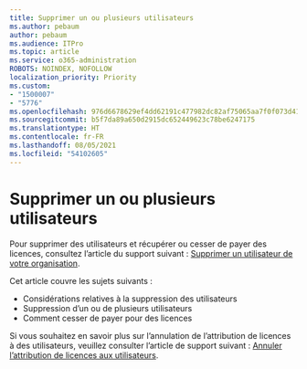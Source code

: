 ```yaml
---
title: Supprimer un ou plusieurs utilisateurs
ms.author: pebaum
author: pebaum
ms.audience: ITPro
ms.topic: article
ms.service: o365-administration
ROBOTS: NOINDEX, NOFOLLOW
localization_priority: Priority
ms.custom:
- "1500007"
- "5776"
ms.openlocfilehash: 976d6678629ef4dd62191c477982dc82af75065aa7f0f073d41dd6f718fdd040
ms.sourcegitcommit: b5f7da89a650d2915dc652449623c78be6247175
ms.translationtype: HT
ms.contentlocale: fr-FR
ms.lasthandoff: 08/05/2021
ms.locfileid: "54102605"
---
```

# <a name="delete-one-or-more-users"></a>Supprimer un ou plusieurs utilisateurs

Pour supprimer des utilisateurs et récupérer ou cesser de payer des licences, consultez l’article du support suivant : [Supprimer un utilisateur de votre organisation](https://docs.microsoft.com/microsoft-365/admin/add-users/delete-a-user?view=o365-worldwide).

Cet article couvre les sujets suivants :

- Considérations relatives à la suppression des utilisateurs
- Suppression d’un ou de plusieurs utilisateurs
- Comment cesser de payer pour des licences

Si vous souhaitez en savoir plus sur l’annulation de l’attribution de licences à des utilisateurs, veuillez consulter l’article de support suivant : [Annuler l’attribution de licences aux utilisateurs](https://docs.microsoft.com/microsoft-365/admin/manage/remove-licenses-from-users?view=o365-worldwide).
